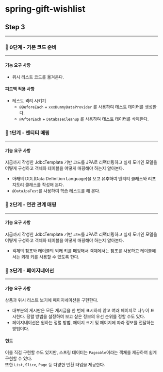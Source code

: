 # spring-gift-wishlist
## Step 3
***
### 🚀 0단계 - 기본 코드 준비
***
#### 기능 요구 사항
* 위시 리스트 코드를 옮겨온다.
#### 피드백 적용 사항
* 테스트 격리 시키기
  * `@BeforeEach` + `xxxDummyDataProvider` 를 사용하여 테스트 데이터를 생성한다.
  * `@AfterEach` + `DatabaseCleanup` 를 사용하여 테스트 데이터를 삭제한다.

### 🚀 1단계 - 엔티티 매핑
***
#### 기능 요구 사항
지금까지 작성한 JdbcTemplate 기반 코드를 JPA로 리팩터링하고 실제 도메인 모델을 어떻게 구성하고 객체와 테이블을 어떻게 매핑해야 하는지 알아본다.

* 아래의 DDL(Data Definition Language)을 보고 유추하여 엔티티 클래스와 리포지토리 클래스를 작성해 본다.
* `@DataJpaTest`를 사용하여 학습 테스트를 해 본다.
### 🚀 2단계 - 연관 관계 매핑
***
#### 기능 요구 사항
지금까지 작성한 JdbcTemplate 기반 코드를 JPA로 리팩터링하고 실제 도메인 모델을 어떻게 구성하고 객체와 테이블을 어떻게 매핑해야 하는지 알아본다.

* 객체의 참조와 테이블의 외래 키를 매핑해서 객체에서는 참조를 사용하고 테이블에서는 외래 키를 사용할 수 있도록 한다.
### 🚀 3단계 - 페이지네이션
***
#### 기능 요구 사항
상품과 위시 리스트 보기에 페이지네이션을 구현한다.

* 대부분의 게시판은 모든 게시글을 한 번에 표시하지 않고 여러 페이지로 나누어 표시한다. 정렬 방법을 설정하여 보고 싶은 정보의 우선 순위를 정할 수도 있다.
* 페이지네이션은 원하는 정렬 방법, 페이지 크기 및 페이지에 따라 정보를 전달하는 방법이다.
#### 힌트
이를 직접 구현할 수도 있지만, 스프링 데이터는 `Pageable`이라는 객체를 제공하여 쉽게 구현할 수 있다.   
또한 `List`, `Slice`, `Page` 등 다양한 반환 타입을 제공한다.
